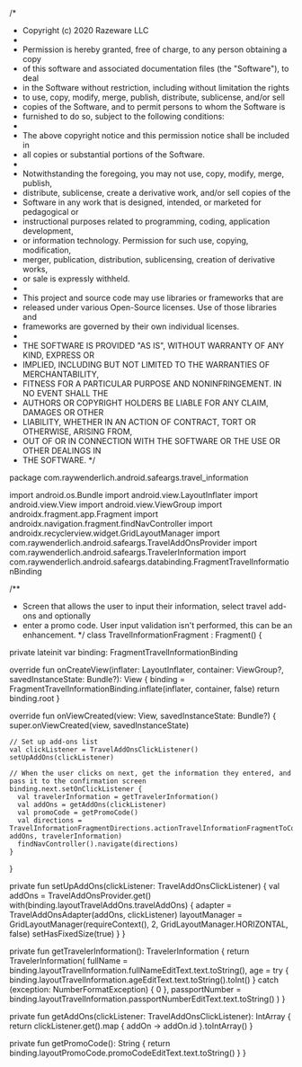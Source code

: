 /*
* Copyright (c) 2020 Razeware LLC
*
* Permission is hereby granted, free of charge, to any person obtaining a copy
* of this software and associated documentation files (the "Software"), to deal
* in the Software without restriction, including without limitation the rights
* to use, copy, modify, merge, publish, distribute, sublicense, and/or sell
* copies of the Software, and to permit persons to whom the Software is
* furnished to do so, subject to the following conditions:
*
* The above copyright notice and this permission notice shall be included in
* all copies or substantial portions of the Software.
*
* Notwithstanding the foregoing, you may not use, copy, modify, merge, publish,
* distribute, sublicense, create a derivative work, and/or sell copies of the
* Software in any work that is designed, intended, or marketed for pedagogical or
* instructional purposes related to programming, coding, application development,
* or information technology.  Permission for such use, copying, modification,
* merger, publication, distribution, sublicensing, creation of derivative works,
* or sale is expressly withheld.
*
* This project and source code may use libraries or frameworks that are
* released under various Open-Source licenses. Use of those libraries and
* frameworks are governed by their own individual licenses.
*
* THE SOFTWARE IS PROVIDED "AS IS", WITHOUT WARRANTY OF ANY KIND, EXPRESS OR
* IMPLIED, INCLUDING BUT NOT LIMITED TO THE WARRANTIES OF MERCHANTABILITY,
* FITNESS FOR A PARTICULAR PURPOSE AND NONINFRINGEMENT. IN NO EVENT SHALL THE
* AUTHORS OR COPYRIGHT HOLDERS BE LIABLE FOR ANY CLAIM, DAMAGES OR OTHER
* LIABILITY, WHETHER IN AN ACTION OF CONTRACT, TORT OR OTHERWISE, ARISING FROM,
* OUT OF OR IN CONNECTION WITH THE SOFTWARE OR THE USE OR OTHER DEALINGS IN
* THE SOFTWARE.
  */

package com.raywenderlich.android.safeargs.travel_information

import android.os.Bundle
import android.view.LayoutInflater
import android.view.View
import android.view.ViewGroup
import androidx.fragment.app.Fragment
import androidx.navigation.fragment.findNavController
import androidx.recyclerview.widget.GridLayoutManager
import com.raywenderlich.android.safeargs.TravelAddOnsProvider
import com.raywenderlich.android.safeargs.TravelerInformation
import com.raywenderlich.android.safeargs.databinding.FragmentTravelInformationBinding

/**
* Screen that allows the user to input their information, select travel add-ons and optionally
* enter a promo code. User input validation isn't performed, this can be an enhancement.
  */
  class TravelInformationFragment : Fragment() {

private lateinit var binding: FragmentTravelInformationBinding

override fun onCreateView(inflater: LayoutInflater, container: ViewGroup?, savedInstanceState: Bundle?): View {
binding = FragmentTravelInformationBinding.inflate(inflater, container, false)
return binding.root
}

override fun onViewCreated(view: View, savedInstanceState: Bundle?) {
super.onViewCreated(view, savedInstanceState)

    // Set up add-ons list
    val clickListener = TravelAddOnsClickListener()
    setUpAddOns(clickListener)

    // When the user clicks on next, get the information they entered, and pass it to the confirmation screen
    binding.next.setOnClickListener {
      val travelerInformation = getTravelerInformation()
      val addOns = getAddOns(clickListener)
      val promoCode = getPromoCode()
      val directions = TravelInformationFragmentDirections.actionTravelInformationFragmentToConfirmationFragment(promoCode, addOns, travelerInformation)
      findNavController().navigate(directions)
    }
}

private fun setUpAddOns(clickListener: TravelAddOnsClickListener) {
val addOns = TravelAddOnsProvider.get()
with(binding.layoutTravelAddOns.travelAddOns) {
adapter = TravelAddOnsAdapter(addOns, clickListener)
layoutManager = GridLayoutManager(requireContext(), 2, GridLayoutManager.HORIZONTAL, false)
setHasFixedSize(true)
}
}

private fun getTravelerInformation(): TravelerInformation {
return TravelerInformation(
fullName = binding.layoutTravelInformation.fullNameEditText.text.toString(),
age = try {
binding.layoutTravelInformation.ageEditText.text.toString().toInt()
} catch (exception: NumberFormatException) {
0
},
passportNumber = binding.layoutTravelInformation.passportNumberEditText.text.toString()
)
}

private fun getAddOns(clickListener: TravelAddOnsClickListener): IntArray {
return clickListener.get().map { addOn -> addOn.id }.toIntArray()
}

private fun getPromoCode(): String {
return binding.layoutPromoCode.promoCodeEditText.text.toString()
}
}